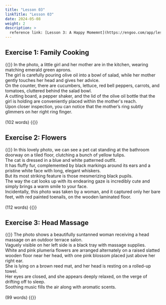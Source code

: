 ```yaml
---
title: "Lesson 03"
linkTitle: "Lesson 03"
date: 2024-05-08
weight: 2
description: >
  reference link: [Lesson 3: A Happy Momemnt](https://engoo.com/app/lessons/describing-pictures-intermediate-describing-pictures-a-happy-moment/WAkGVkBpEeer4w8JMYgNuQ?category_id=P_HriMOnEeifo0O-yMP42w&course_id=ZZasjsOnEeiHZVOMC0VfdA)
---
```


## Exercise 1: Family Cooking

{{<card header="**Script**">}}
In the photo, a little girl and her mother are in the kitchen, wearing matching emerald green aprons. <br/>
The girl is carefully pouring olive oil into a bowl of salad, while her mother gently touches her head and gives her advice. <br/>
On the counter, there are cucumbers, lettuce, red bell peppers, carrots, and tomatoes, cluttered behind the salad bowl. <br/>
A cutting board, a pepper shaker, and the lid of the olive oil bottle that the girl is holding are conveniently placed within the mother's reach.<br/>
Upon closer inspection, you can notice that the mother’s ring subtly glimmers on her right ring finger.<br/>
<br/>
(102 words)
{{</card>}}

## Exercise 2: Flowers

{{<card header="**Script**">}}
In this lovely photo, we can see a pet cat standing at the bathroom doorway on a tiled floor, clutching a bunch of yellow tulips.<br/>
The cat is dressed in a blue and white patterned outfit.<br/>
It has fluffy fur, complemented by black markings around its ears and a pristine white face with long, elegant whiskers.<br/>
But its most striking feature is those mesmerizing black pupils.<br/>
The way the cat looks up with its endearing gaze is incredibly cute and simply brings a warm smile to your face.<br/>
Incidentally, this photo was taken by a woman, and it captured only her bare feet, with red painted toenails, on the wooden laminated floor.<br/>
<br/>
(112 words)
{{</card>}}

## Exercise 3: Head Massage

{{<card header="**Script**">}}
The photo shows a beautifully suntanned woman receiving a head massage on an outdoor terrace salon. <br/>
Vaguely visible on her left side is a black tray with massage supplies. <br/>
White and pink plumeria flowers are arranged alternately on a raised slatted wooden floor near her head, with one pink blossom placed just above her right ear. <br/>
She is lying on a brown reed mat, and her head is resting on a rolled-up towel. <br/>
Her eyes are closed, and she appears deeply relaxed, on the verge of drifting off to sleep. <br/>
Soothing music fills the air along with aromatic scents.<br/>
<br/>
(99 words)
{{</card>}}
